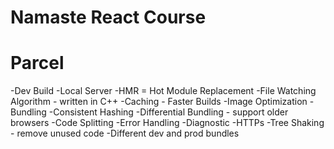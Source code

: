 # Namaste React Course

# Parcel

-Dev Build
-Local Server
-HMR = Hot Module Replacement
-File Watching Algorithm - written in C++
-Caching - Faster Builds
-Image Optimization
-Bundling
-Consistent Hashing
-Differential Bundling - support older browsers
-Code Splitting
-Error Handling
-Diagnostic
-HTTPs
-Tree Shaking - remove unused code
-Different dev and prod bundles